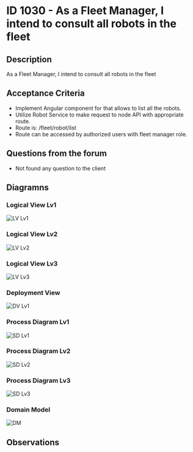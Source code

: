 # ID 1030 - As a Fleet Manager, I intend to consult all robots in the fleet

## Description
As a Fleet Manager, I intend to consult all robots in the fleet

## Acceptance Criteria

* Implement Angular component for that allows to list all the robots.
* Utilize Robot Service to make request to node API with appropriate route.
* Route is: /fleet/robot/list
* Route can be accessed by authorized users with fleet manager role.

## Questions from the forum

* Not found any question to the client

## Diagramns

### Logical View Lv1
![LV Lv1](../../diagrams/level1/Logical%20View%20Lv1.svg)

### Logical View Lv2
![LV Lv2](../../diagrams/level2/Logical%20View%20Lv2.svg)

### Logical View Lv3
![LV Lv3](../../diagrams/level3/Logical%20View%20Lv3%20(Campus%20Management).svg)

### Deployment View
![DV Lv1](../../diagrams/Deployment%20View.svg)

### Process Diagram Lv1
![SD Lv1](./SD%20Lv1.svg)

### Process Diagram Lv2
![SD Lv2](./SD%20Lv2.svg)

### Process Diagram Lv3
![SD Lv3](./SD%20Lv3.svg)

### Domain Model
![DM](../../diagrams/DM.png)

## Observations